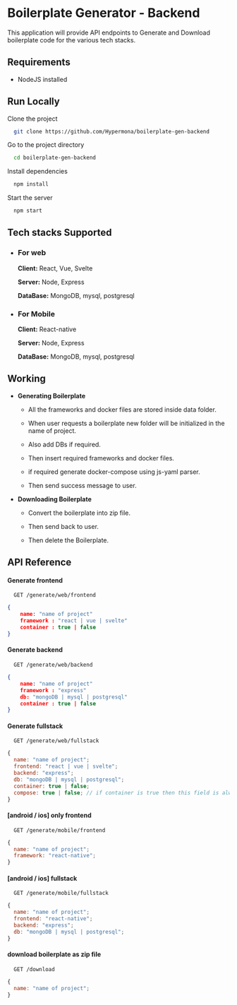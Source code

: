 # Boilerplate Generator - Backend

This application will provide API endpoints to Generate and Download boilerplate code for the various tech stacks.

## Requirements

- NodeJS installed

## Run Locally

Clone the project

```bash
  git clone https://github.com/Hypermona/boilerplate-gen-backend
```

Go to the project directory

```bash
  cd boilerplate-gen-backend
```

Install dependencies

```bash
  npm install
```

Start the server

```bash
  npm start
```

## Tech stacks Supported

- ### For web

  **Client:** React, Vue, Svelte

  **Server:** Node, Express

  **DataBase:** MongoDB, mysql, postgresql

- ### For Mobile

  **Client:** React-native

  **Server:** Node, Express

  **DataBase:** MongoDB, mysql, postgresql

## Working

- **Generating Boilerplate**

  - All the frameworks and docker files are stored inside data folder.

  - When user requests a boilerplate new folder will be initialized in the name of project.

  - Also add DBs if required.

  - Then insert required frameworks and docker files.

  - if required generate docker-compose using js-yaml parser.

  - Then send success message to user.

- **Downloading Boilerplate**

  - Convert the boilerplate into zip file.

  - Then send back to user.

  - Then delete the Boilerplate.

## API Reference

#### Generate frontend

```http
  GET /generate/web/frontend
```

```json
{
    name: "name of project"
    framework : "react | vue | svelte"
    container : true | false
}
```

#### Generate backend

```http
  GET /generate/web/backend
```

```json
{
    name: "name of project"
    framework : "express"
    db: "mongoDB | mysql | postgresql"
    container : true | false
}
```

#### Generate fullstack

```http
  GET /generate/web/fullstack
```

```js
{
  name: "name of project";
  frontend: "react | vue | svelte";
  backend: "express";
  db: "mongoDB | mysql | postgresql";
  container: true | false;
  compose: true | false; // if container is true then this field is always true
}
```

#### [android / ios] only frontend

```http
  GET /generate/mobile/frontend
```

```js
{
  name: "name of project";
  framework: "react-native";
}
```

#### [android / ios] fullstack

```http
  GET /generate/mobile/fullstack
```

```js
{
  name: "name of project";
  frontend: "react-native";
  backend: "express";
  db: "mongoDB | mysql | postgresql";
}
```

#### download boilerplate as zip file

```http
  GET /download
```

```js
{
  name: "name of project";
}
```
